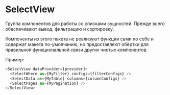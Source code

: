 # SelectView

Группа компонентов для работы со списками сущностей. Прежде всего обеспечивают
вывод, фильтрацию и сортировку.

Компоненты из этого пакета не реализуют функции сами по себе и содержат макета
по-умолчанию, но предоставляют обёртки для правильной функциональной связи
других чистых компонентов.

Пример:
```typescript jsx
<SelectView dataProvider={provider}>
  <SelectWhere as={MyFilter} configs={filterConfigs} />
  <SelectData as={MyTable} columns={columnConfigs} />
  <SelectPages as={MyPagination} />
</SelectView>
```
